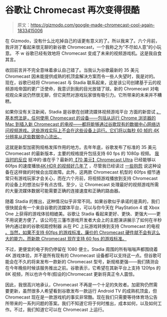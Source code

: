 # 谷歌让 Chromecast 再次变得很酷

> 原文：<https://gizmodo.com/google-made-chromecast-cool-again-1833415006>

在 Gizmodo，没有什么比吃掉自己的话更有意义的了。所以我来了。六个月前，我评测了看起来很无聊的新谷歌 Chromecast，一个我称之为“不尽如人意”的小玩意。 不 w 谷歌已经有效地将 Chromecast 变成了未来的视频游戏机。这是我自食其言。



收回前言并不完全意味着承认自己错了。当我认为谷歌最新的 35 美元 Chromecast 因未能提供成熟的机顶盒解决方案而令一些人失望时，我是对的。现在，谷歌已经将 Chromecast 与 Stadia 联系起来，这是该公司创建基于云的视频游戏帝国的更广泛使命，我意识到我的目光放错了球。新的 Chromecast 对电视观众来说仍然很无聊，但它突然对游戏玩家很有吸引力。它所带来的未来并不糟糕。

如果你没有关注新闻，Stadia 是谷歌在创建流媒体视频游戏平台 方面的新尝试 [。基本想法是，任何使用 Chromecast 的设备——包括从运行 Chrome 浏览器的 Mac 到插入新 Chromecast 的电视——都将能够通过谷歌现有的数据中心网络访问视频游戏。这些游戏实际上不会在这些设备上运行。它们将以每秒 60 帧的 4K 分辨率从这些数据中心流出。](https://gizmodo.com/all-the-detail-about-stadia-googles-huge-bet-on-the-fu-1833410886)

这就是新型加密狗规格发挥作用的地方。去年年底，谷歌发布了标准的 35 美元 Chromecast 的最新版本，主要的规格提升包括支持 60 fps 的 1080p 视频。 [我当时的反应](https://gizmodo.com/chromecast-is-bumming-me-out-1829688812) 挺冲的:谁在乎？最新的[【70 美元】Chromecast Ultra](https://store.google.com/us/product/chromecast_ultra?hl=en-US) 已经能够以 60fps 的速度播放[4K·HDR 的视频好几年了](https://developers.google.com/cast/docs/media) ，尽管我已经读过 [一些抱怨](https://www.reddit.com/r/Chromecast/comments/80qvya/chromecast_ultra_issues_playing_4k_60fps_any_way/) 说这种设备在这样做的时候会出现故障。此外，这两款 Chromecast 机型的 60fps 细节通常只有游戏玩家才会关心，而在六个月前，将视频游戏播放到支持 Chromecast 的设备上的想法似乎有点古怪。至少，让 Chromecast 处理最好的视频游戏所需的大量流媒体数据可能需要正确的连接速度和正确的路由器。

随着 Stadia 的推出，这种情况似乎非常不同。如果谷歌似乎承诺的是真的，我们很快就会有一个来自谷歌的流媒体平台，可以与你今天在 PlayStation 4 或 Xbox One 上获得的游戏体验相媲美。谷歌让 Stadia 看起来更好、更快、更强大——更不用说更方便了。该公司在三藩市游戏开发者大会上的主题演讲展示了如何在半秒钟内通过新的谷歌视距控制器 从在 PC 上玩游戏转换到支持 Chromecast 的电视 [。当然，如果不支持 60fps 的游戏标准，廉价的 Chromecast 硬件就不会有这么大的能力，而新款 Chromecast 现在支持 60 fps 的游戏标准。](https://gizmodo.com/google-stadias-only-hardware-is-this-special-controller-1833412158)

不过，更便宜的电子狗仍停留在 1080 便士。Stadia 周围的所有嗡嗡声都围绕着 4K 游戏体验，并不是所有现有的 Chromecast 设备都可以支持这一点。但谷歌可能会在不久的将来发布一款新的 Chromecast 型号，新规格更强——我们猜测会在今年晚些时候该服务推出之前。谷歌表示，它希望在其新平台上支持 120fps 的 8K 视频，所以也许今年(假设的)Chromecast 更新将真正令人震惊。

因此，我很高兴地承认，Chromecast 不再是一个十足的失败者。加密狗仍然需要更新，虽然很多人希望看到谷歌发布一款运行 Android TV 的成熟机顶盒，但 Chromecast 现在是一款游戏机的事实非常酷。现在我们只需要等待体育场公告所带来的一系列问题的答案。我们不知道它将于何时推出，成本如何，以及如何工作。不过，我们知道它可以在 Chromecast 上运行。